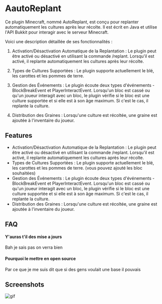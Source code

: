 
# AautoReplant

Ce plugin Minecraft, nommé AutoReplant, est conçu pour replanter automatiquement les cultures après leur récolte. Il est écrit en Java et utilise l'API Bukkit pour interagir avec le serveur Minecraft.

Voici une description détaillée de ses fonctionnalités :

1. Activation/Désactivation Automatique de la Replantation : Le plugin peut être activé ou désactivé en utilisant la commande /replant. Lorsqu'il est activé, il replante automatiquement les cultures après leur récolte.

2. Types de Cultures Supportées : Le plugin supporte actuellement le blé, les carottes et les pommes de terre.

3. Gestion des Événements : Le plugin écoute deux types d'événements - BlockBreakEvent et PlayerInteractEvent. Lorsqu'un bloc est cassé ou qu'un joueur interagit avec un bloc, le plugin vérifie si le bloc est une culture supportée et si elle est à son âge maximum. Si c'est le cas, il replante la culture.

4. Distribution des Graines : Lorsqu'une culture est récoltée, une graine est ajoutée à l'inventaire du joueur. 


## Features



- Activation/Désactivation Automatique de la Replantation : Le plugin peut être activé ou désactivé en utilisant la commande /replant. Lorsqu'il est activé, il replante automatiquement les cultures après leur récolte.
- Types de Cultures Supportées : Le plugin supporte actuellement le blé, les carottes et les pommes de terre. (vous pouvez ajouté les bloc souhaitées)
- Gestion des Événements : Le plugin écoute deux types d'événements - BlockBreakEvent et PlayerInteractEvent. Lorsqu'un bloc est cassé ou qu'un joueur interagit avec un bloc, le plugin vérifie si le bloc est une culture supportée et si elle est à son âge maximum. Si c'est le cas, il replante la culture.
- Distribution des Graines : Lorsqu'une culture est récoltée, une graine est ajoutée à l'inventaire du joueur.


## FAQ

#### Y'auras t'il des mise a jours

Bah je sais pas on verra bien

#### Pourquoi le mettre en open source 

Par ce que je me suis dit que si des gens voulait une base il pouvais


## Screenshots

![gif](https://cdn.discordapp.com/attachments/871646299190067223/1133043075002933319/ezgif.com-video-to-gif.gif)
